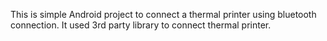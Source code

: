 This is simple Android project to connect a thermal printer using bluetooth connection. It used 3rd party library to connect thermal printer.
